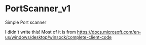 # PortScanner_v1
Simple Port scanner

I didn't write this! Most of it is from https://docs.microsoft.com/en-us/windows/desktop/winsock/complete-client-code
